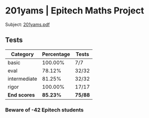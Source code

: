 # 201yams | Epitech Maths Project

Subject: [201yams.pdf](/Subjects/201yams.pdf)

## Tests

| Category | Percentage | Tests |
|----------|------------|-------|
| basic | 100.00% | 7/7 |
| eval | 78.12% | 32/32 |
| intermediate | 81.25% | 32/32 |
| rigor | 100.00% | 17/17 |
| **End scores** | **85.23%** | **75/88** |

### Beware of -42 Epitech students
